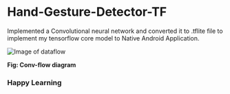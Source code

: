 # Hand-Gesture-Detector-TF


Implemented a Convolutional neural network and converted it to .tflite file to implement my tensorflow core model to Native Android Application. 


![Image of dataflow](https://github.com/gaurav-adhikari/Hand_Gesture_Detector_TF/blob/master/ConvFlowDiagram.png)

**Fig: Conv-flow diagram**


<h3>Happy Learning</h3>
